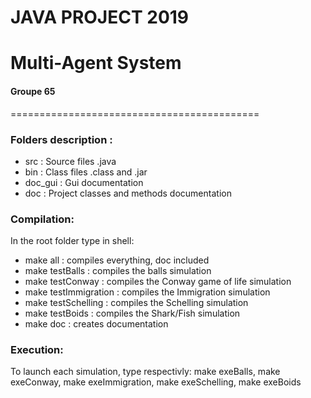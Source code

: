 # JAVA PROJECT 2019
# Multi-Agent System
#### Groupe 65
===========================================


### Folders description :

* src : Source files .java
* bin : Class files .class and .jar
* doc_gui : Gui documentation
* doc : Project classes and methods documentation


### Compilation:

In the root folder type in shell:

* make all : compiles everything, doc included
* make testBalls : compiles the balls simulation
* make testConway : compiles the Conway game of life simulation
* make testImmigration : compiles the Immigration simulation 
* make testSchelling : compiles the Schelling simulation 
* make testBoids : compiles the Shark/Fish simulation
* make doc : creates documentation


### Execution:

To launch each simulation, type respectivly:
make exeBalls, make exeConway, make exeImmigration, make exeSchelling, make exeBoids

